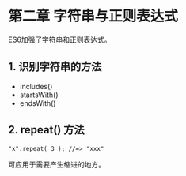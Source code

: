  # 第二章 字符串与正则表达式

ES6加强了字符串和正则表达式。

## 1. 识别字符串的方法

* includes()
* startsWith()
* endsWith()

## 2. repeat() 方法

    "x".repeat( 3 ); //=> "xxx"

可应用于需要产生缩进的地方。